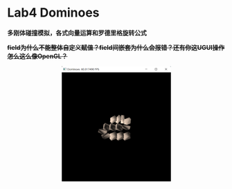 # Lab4 Dominoes

**多刚体碰撞模拟，各式向量运算和罗德里格旋转公式**

**~~field为什么不能整体自定义赋值？field间嵌套为什么会报错？还有你这UGUI操作怎么这么像OpenGL？~~**

<div align=center>
<img src="https://github.com/1242857339/Taichi-simulation/blob/main/Lab4%20Dominoes/show.png" width = "50%" height = "50%" />
</div> 
